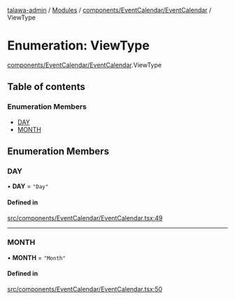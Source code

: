 [talawa-admin](../README.md) / [Modules](../modules.md) / [components/EventCalendar/EventCalendar](../modules/components_EventCalendar_EventCalendar.md) / ViewType

# Enumeration: ViewType

[components/EventCalendar/EventCalendar](../modules/components_EventCalendar_EventCalendar.md).ViewType

## Table of contents

### Enumeration Members

- [DAY](components_EventCalendar_EventCalendar.ViewType.md#day)
- [MONTH](components_EventCalendar_EventCalendar.ViewType.md#month)

## Enumeration Members

### DAY

• **DAY** = ``"Day"``

#### Defined in

[src/components/EventCalendar/EventCalendar.tsx:49](https://github.com/wasifkareem/talawa-admin/blob/fcbba3f/src/components/EventCalendar/EventCalendar.tsx#L49)

___

### MONTH

• **MONTH** = ``"Month"``

#### Defined in

[src/components/EventCalendar/EventCalendar.tsx:50](https://github.com/wasifkareem/talawa-admin/blob/fcbba3f/src/components/EventCalendar/EventCalendar.tsx#L50)
